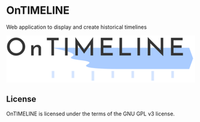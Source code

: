 # OnTIMELINE
Web application to display and create historical timelines

![Image](ontimeline.png "image")

License
-------
OnTIMELINE is licensed under the terms of the GNU GPL v3 license.
